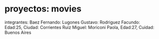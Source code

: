 # proyectos: movies

integrantes:
Baez Fernando:
Lugones Gustavo:
Rodriguez Facundo: Edad:25, Ciudad: Corrientes
Ruiz Miguel:
Moriconi Paola, Edad:27, Cuidad: Buenos Aires